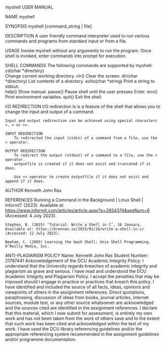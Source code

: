 myshell                 USER MANUAL

NAME
    myshell

SYNOPSIS
    myshell [command_string | file]

DESCRIPTION
    A user friendly command interpreter used to run various commands and programs from standard input or from a file.

USAGE
    Invoke myshell without any arguments to run the program.
    Once shell is invoked, enter commands into prompt for execution.


SHELL COMMANDS
    The following commands are supported by myshell:
        cd(char *directory)    
            Change current working directory.
        clr()
            Clear the screen.
        dir(char *directory)
            List contents of a directory.
        echo(char *string)
            Print a string to stdout.           
        help()
            Show manual.
        pause()
            Pause shell until the user presses Enter.
        env()
            Print environment variables.
        quit()
            Exit the shell.

I/O REDIRECTION
    I/O redirection is is a feature of the shell that allows you to change the input and output of a command.

    Input and output redirection can be achieved using special characters <, > or >>.

    INPUT REDIRECTION
        To redirected the input (stdin) of a command from a file, use the < operator.

    OUTPUT REDIRECTION
        To redirect the output (stdout) of a command to a file, use the > operator.
        outputfile is created if it does not exist and truncated if it does.

        Use >> operator to create outputfile if it does not exist and append if it does.


AUTHOR
    Kenneth John Ras

REFERENCES
    Running a Command in the Background | Linux Shell | InformIT (2023). Available at: https://www.informit.com/articles/article.aspx?p=2854374&seqNum=6 (Accessed: 4 July 2023).

    Stephen, B. (2015) ‘Tutorial- Write a Shell in C’, 16 January. Available at: https://brennan.io/2015/01/16/write-a-shell-in-c/ (Accessed: 12 July 2023).

    Newham, C. (2005) Learning the bash Shell: Unix Shell Programming. O’Reilly Media, Inc.

ANTI-PLAGIARISM POLICY
    Name: Kenneth John Ras
    Student Number: 21787441
    Acknowledgement of the DCU Academic Integrity Policy:
        I understand that the University regards breaches of academic integrity and plagiarism as grave and serious.
        I have read and understood the DCU Academic Integrity and Plagiarism Policy. I accept the penalties that may be imposed should I engage in practice or practices that breach this policy.
        I have identified and included the source of all facts, ideas, opinions and viewpoints of others in the assignment references. Direct quotations, paraphrasing, discussion of ideas from books, journal articles, internet sources, module text, or any other source whatsoever are acknowledged and the sources cited are identified in the assignment references.
        I declare that this material, which I now submit for assessment, is entirely my own work and has not been taken from the work of others save and to the extent that such work has been cited and acknowledged within the text of my work.
        I have used the DCU library referencing guidelines and/or the appropriate referencing system recommended in the assignment guidelines and/or programme documentation.

